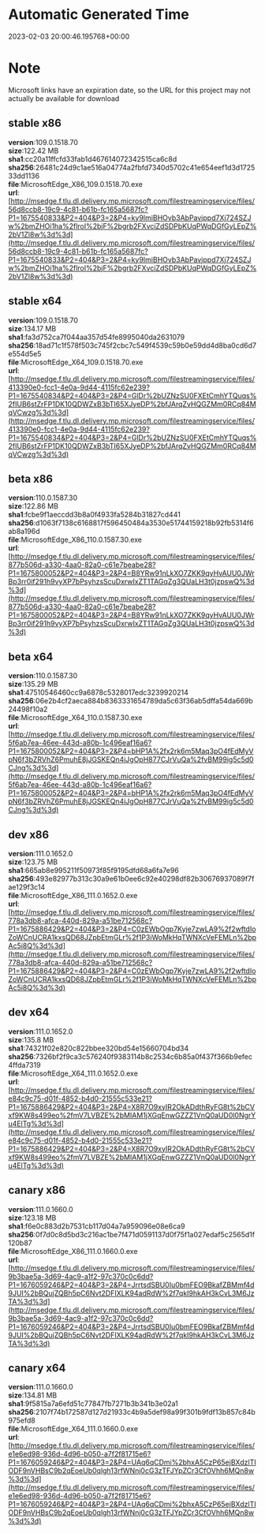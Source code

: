 # Automatic Generated Time
2023-02-03 20:00:46.195768+00:00

# Note
Microsoft links have an expiration date, so the URL for this project may not actually be available for download

## stable x86
**version**:109.0.1518.70  
**size**:122.42 MB  
**sha1**:cc20a11ffcfd33fab1d467614072342515ca6c8d  
**sha256**:26481c24d9c1ae516a04774a2fbfd7340d5702c41e654eef1d3d172533dd1136  
**file**:MicrosoftEdge_X86_109.0.1518.70.exe  
**url**:[http://msedge.f.tlu.dl.delivery.mp.microsoft.com/filestreamingservice/files/56d8ccb8-19c9-4c81-b61b-fc165a5687fc?P1=1675540833&P2=404&P3=2&P4=ky9ImiBHOvb3AbPavjppd7Xj724SZJw%2bmZHOi1ha%2flroI%2bjF%2bgrb2FXvciZdSDPbKUqPWqDGfGyLEpZ%2bV1Zl8w%3d%3d](http://msedge.f.tlu.dl.delivery.mp.microsoft.com/filestreamingservice/files/56d8ccb8-19c9-4c81-b61b-fc165a5687fc?P1=1675540833&P2=404&P3=2&P4=ky9ImiBHOvb3AbPavjppd7Xj724SZJw%2bmZHOi1ha%2flroI%2bjF%2bgrb2FXvciZdSDPbKUqPWqDGfGyLEpZ%2bV1Zl8w%3d%3d)  

## stable x64
**version**:109.0.1518.70  
**size**:134.17 MB  
**sha1**:fa3d752ca7f044aa357d54fe8995040da2631079  
**sha256**:18ad71c1f578f503c745f2cbc7c549f4539c59b0e59dd4d8ba0cd6d7e554d5e5  
**file**:MicrosoftEdge_X64_109.0.1518.70.exe  
**url**:[http://msedge.f.tlu.dl.delivery.mp.microsoft.com/filestreamingservice/files/413390e0-fcc1-4e0a-9d44-4115fc62e239?P1=1675540834&P2=404&P3=2&P4=GlDr%2bUZNzSU0FXEtCmhYTQuqs%2fIUB6stZrFP1DK10QDWZxB3bTI65XJyeDP%2bfJArqZvHQGZMm0RCq84MqVCwzg%3d%3d](http://msedge.f.tlu.dl.delivery.mp.microsoft.com/filestreamingservice/files/413390e0-fcc1-4e0a-9d44-4115fc62e239?P1=1675540834&P2=404&P3=2&P4=GlDr%2bUZNzSU0FXEtCmhYTQuqs%2fIUB6stZrFP1DK10QDWZxB3bTI65XJyeDP%2bfJArqZvHQGZMm0RCq84MqVCwzg%3d%3d)  

## beta x86
**version**:110.0.1587.30  
**size**:122.86 MB  
**sha1**:fcbe9f1aeccdd3b8a0f4933fa5284b31827cd441  
**sha256**:d1063f7138c6168817f596450484a3530e51744159218b92fb5314f6ab8a196d  
**file**:MicrosoftEdge_X86_110.0.1587.30.exe  
**url**:[http://msedge.f.tlu.dl.delivery.mp.microsoft.com/filestreamingservice/files/877b506d-a330-4aa0-82a0-c61e7beabe28?P1=1675800052&P2=404&P3=2&P4=B8YRw91nLkXO7ZKK9qyHvAUU0JWrBp3rr0if291h9vyXP7bPsyhzsScuDxrwIxZT1TAGqZg3QUaLH3t0jzpswQ%3d%3d](http://msedge.f.tlu.dl.delivery.mp.microsoft.com/filestreamingservice/files/877b506d-a330-4aa0-82a0-c61e7beabe28?P1=1675800052&P2=404&P3=2&P4=B8YRw91nLkXO7ZKK9qyHvAUU0JWrBp3rr0if291h9vyXP7bPsyhzsScuDxrwIxZT1TAGqZg3QUaLH3t0jzpswQ%3d%3d)  

## beta x64
**version**:110.0.1587.30  
**size**:135.29 MB  
**sha1**:47510546460cc9a6878c5328017edc3239920214  
**sha256**:06e2b4cf2aeca884b8363331654789da5c63f36ab5dffa54da669b24498f10a2  
**file**:MicrosoftEdge_X64_110.0.1587.30.exe  
**url**:[http://msedge.f.tlu.dl.delivery.mp.microsoft.com/filestreamingservice/files/5f6ab7ea-46ee-443d-a80b-1c496eaf16a6?P1=1675800052&P2=404&P3=2&P4=bHP1A%2fx2rk6m5Maq3pO4fEdMyVpN6f3bZRVhZ6PmuhE8jJGSKEQn4iJgOpH877CJrVuQa%2fvBM99ig5c5d0CJng%3d%3d](http://msedge.f.tlu.dl.delivery.mp.microsoft.com/filestreamingservice/files/5f6ab7ea-46ee-443d-a80b-1c496eaf16a6?P1=1675800052&P2=404&P3=2&P4=bHP1A%2fx2rk6m5Maq3pO4fEdMyVpN6f3bZRVhZ6PmuhE8jJGSKEQn4iJgOpH877CJrVuQa%2fvBM99ig5c5d0CJng%3d%3d)  

## dev x86
**version**:111.0.1652.0  
**size**:123.75 MB  
**sha1**:665ab8e995211f50973f85f9195dfd68a6fa7e96  
**sha256**:493e82977b313c30a9e61b0ee6c92e40298df82b30676937089f7fae129f3c14  
**file**:MicrosoftEdge_X86_111.0.1652.0.exe  
**url**:[http://msedge.f.tlu.dl.delivery.mp.microsoft.com/filestreamingservice/files/778a3db8-afca-440d-829a-a51be712568c?P1=1675886429&P2=404&P3=2&P4=C0zEWbOgp7Kyje7zwLA9%2f2wftdIoZoWCnUCRA1kxsQD68JZpbEtmGLr%2f1P3iWoMkHqTWNXcVeFEMLn%2bpAc5i8Q%3d%3d](http://msedge.f.tlu.dl.delivery.mp.microsoft.com/filestreamingservice/files/778a3db8-afca-440d-829a-a51be712568c?P1=1675886429&P2=404&P3=2&P4=C0zEWbOgp7Kyje7zwLA9%2f2wftdIoZoWCnUCRA1kxsQD68JZpbEtmGLr%2f1P3iWoMkHqTWNXcVeFEMLn%2bpAc5i8Q%3d%3d)  

## dev x64
**version**:111.0.1652.0  
**size**:135.8 MB  
**sha1**:74321f02e820c822bbee320bd54e15660704bd34  
**sha256**:7326bf2f9ca3c576240f9383114b8c2534c6b85a0f437f366b9efec4ffda7319  
**file**:MicrosoftEdge_X64_111.0.1652.0.exe  
**url**:[http://msedge.f.tlu.dl.delivery.mp.microsoft.com/filestreamingservice/files/e84c9c75-d01f-4852-b4d0-21555c533e21?P1=1675886429&P2=404&P3=2&P4=X8R7O9xyIR2OkADdthRyFG8t%2bCVxf9KW8s499eo%2fmV7LVBZE%2bMIAM1jXGqEnwGZZZ1VnQ0aUD0l0NgrYu4ElTg%3d%3d](http://msedge.f.tlu.dl.delivery.mp.microsoft.com/filestreamingservice/files/e84c9c75-d01f-4852-b4d0-21555c533e21?P1=1675886429&P2=404&P3=2&P4=X8R7O9xyIR2OkADdthRyFG8t%2bCVxf9KW8s499eo%2fmV7LVBZE%2bMIAM1jXGqEnwGZZZ1VnQ0aUD0l0NgrYu4ElTg%3d%3d)  

## canary x86
**version**:111.0.1660.0  
**size**:123.18 MB  
**sha1**:f6e0c883d2b7531cb117d04a7a959096e08e6ca9  
**sha256**:0f7d0c8d5bd3c216ac1be7f471d0591137d0f75f1a027edaf5c2565d1f120b87  
**file**:MicrosoftEdge_X86_111.0.1660.0.exe  
**url**:[http://msedge.f.tlu.dl.delivery.mp.microsoft.com/filestreamingservice/files/9b3bae5a-3d69-4ac9-a1f2-97c370c0c6dd?P1=1676059246&P2=404&P3=2&P4=JrrtsdSBU0Iu0bmFEO9BkafZBMmf4d9JUI%2bBQujZQBh5pC6Nvt2DFIXLK94adRdW%2f7qkI9hkAH3kCvL3M6JzTA%3d%3d](http://msedge.f.tlu.dl.delivery.mp.microsoft.com/filestreamingservice/files/9b3bae5a-3d69-4ac9-a1f2-97c370c0c6dd?P1=1676059246&P2=404&P3=2&P4=JrrtsdSBU0Iu0bmFEO9BkafZBMmf4d9JUI%2bBQujZQBh5pC6Nvt2DFIXLK94adRdW%2f7qkI9hkAH3kCvL3M6JzTA%3d%3d)  

## canary x64
**version**:111.0.1660.0  
**size**:134.81 MB  
**sha1**:9f5815a7a6efd51c77847fb7271b3b341b3e02a1  
**sha256**:2107f74b172587d127d21933c4b9a5def98a99f301b9fdf13b857c84b975efd8  
**file**:MicrosoftEdge_X64_111.0.1660.0.exe  
**url**:[http://msedge.f.tlu.dl.delivery.mp.microsoft.com/filestreamingservice/files/e1e6ed98-936d-4d96-b050-a7f2f81715e6?P1=1676059246&P2=404&P3=2&P4=UAq6qCDmi%2bhxA5CzP65ejBXdzlTIODF9nVHBsC9b2qEoeUb0qlgh13rfWNnj0cG3zTFJYpZCr3CfOVhh6MQn8w%3d%3d](http://msedge.f.tlu.dl.delivery.mp.microsoft.com/filestreamingservice/files/e1e6ed98-936d-4d96-b050-a7f2f81715e6?P1=1676059246&P2=404&P3=2&P4=UAq6qCDmi%2bhxA5CzP65ejBXdzlTIODF9nVHBsC9b2qEoeUb0qlgh13rfWNnj0cG3zTFJYpZCr3CfOVhh6MQn8w%3d%3d)  

